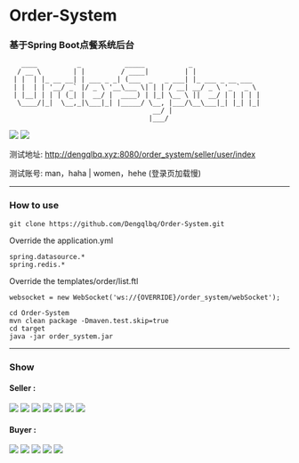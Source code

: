 # Order-System

### 基于Spring Boot点餐系统后台

```
   ____          _           _____           _                 
  / __ \        | |         / ____|         | |                
 | |  | |_ __ __| | ___ _ _| (___  _   _ ___| |_ ___ _ __ ___  
 | |  | | '__/ _` |/ _ \ '__\___ \| | | / __| __/ _ \ '_ ` _ \ 
 | |__| | | | (_| |  __/ |  ____) | |_| \__ \ ||  __/ | | | | |
  \____/|_|  \__,_|\___|_| |_____/ \__, |___/\__\___|_| |_| |_|
                                    __/ |                      
                                   |___/                       
```

![](https://img.shields.io/badge/java-1.8-blue.svg) ![](https://img.shields.io/badge/springboot-2.0.4-blue.svg)

测试地址: http://dengqlbq.xyz:8080/order_system/seller/user/index

测试账号: man，haha | women，hehe (登录页加载慢)

---

### How to use

```
git clone https://github.com/Dengqlbq/Order-System.git
```

Override the application.yml

```
spring.datasource.*
spring.redis.*
```

Override the templates/order/list.ftl

```
websocket = new WebSocket('ws://{OVERRIDE}/order_system/webSocket');
```

```
cd Order-System
mvn clean package -Dmaven.test.skip=true
cd target
java -jar order_system.jar
```

---

### Show

#### Seller :

![](https://github.com/Dengqlbq/Order-System/blob/master/image/login.png)
![](https://github.com/Dengqlbq/Order-System/blob/master/image/orderlist.png)
![](https://github.com/Dengqlbq/Order-System/blob/master/image/orderdetail.png)
![](https://github.com/Dengqlbq/Order-System/blob/master/image/productlist.png)
![](https://github.com/Dengqlbq/Order-System/blob/master/image/productmodify.png)
![](https://github.com/Dengqlbq/Order-System/blob/master/image/productadd.png)
![](https://github.com/Dengqlbq/Order-System/blob/master/image/category.png)

####  Buyer :

![](https://github.com/Dengqlbq/Order-System/blob/master/image/b_order_list.png)
![](https://github.com/Dengqlbq/Order-System/blob/master/image/b_order_detail.png)
![](https://github.com/Dengqlbq/Order-System/blob/master/image/b_order_create.png)
![](https://github.com/Dengqlbq/Order-System/blob/master/image/b_order_cancel.png)
![](https://github.com/Dengqlbq/Order-System/blob/master/image/b_productlist.png)







